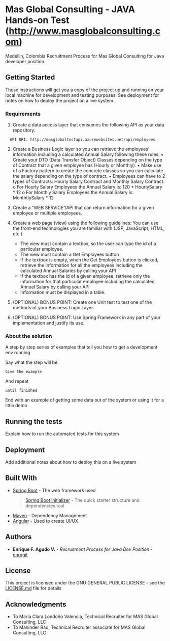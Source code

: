 # Mas Global Consulting - JAVA Hands-on Test (http://www.masglobalconsulting.com)

Medellin, Colombia Recruitment Process for Mas Global Consulting for Java developer position.

## Getting Started

These instructions will get you a copy of the project up and running on your local machine for development and testing purposes. See deployment for notes on how to deploy the project on a live system.

### Requirements

1. Create a data access layer that consumes the following API as your data repository.

```
  API URI: http://masglobaltestapi.azurewebsites.net/api/employees
```

2. Create a Business Logic layer so you can retrieve the employees’ information including a calculated Annual Salary following these rules:
  ▪ Create your DTO (Data Transfer Object) Classes depending on the type of Contract that a given employee has (Hourly or Monthly).
  ▪ Make use of a Factory pattern to create the concrete classes so you can calculate the salary depending on the type of contract.
  ▪ Employees can have to 2 types of Contracts: Hourly Salary Contract and Monthly Salary Contract.
    o For Hourly Salary Employees the Annual Salary is: 120 * HourlySalary * 12
    o For Monthly Salary Employees the Annual Salary is: MonthtlySalary * 12

3. Create a “WEB SERVICE”/API that can return information for a given employee or multiple employees.

4. Create a web page (view) using the following guidelines:
  You can use the front-end technologies you are familiar with (JSP, JavaScript, HTML, etc.)
    - The view must contain a textbox, so the user can type the id of a particular employee.
    - The view must contain a Get Employees button
    - If the textbox is empty, when the Get Employees button is clicked, retrieve the information for all the employees including the calculated Annual Salaries by calling your API
    - If the textbox has the id of a given employee, retrieve only the information for that particular employee including the calculated Annual Salary by calling your API
    - Information must be displayed in a table.

5. (OPTIONAL) BONUS POINT: Create one Unit test to test one of the methods of your Business Logic Layer.

6. (OPTIONAL) BONUS POINT: Use Spring Framework in any part of your implementation and justify its use.

### About the solution

A step by step series of examples that tell you how to get a development env running

Say what the step will be

```
Give the example
```

And repeat

```
until finished
```

End with an example of getting some data out of the system or using it for a little demo

## Running the tests

Explain how to run the automated tests for this system

## Deployment

Add additional notes about how to deploy this on a live system

## Built With

* [Spring Boot](https://spring.io/projects/spring-boot) - The web framework used
  > [Spring Boot initializer](https://start.spring.io/) - The quick starter structure and dependencies tool
* [Maven](https://maven.apache.org/) - Dependency Management
* [Angular](https://angular.io/) - Used to create UI/UX

## Authors

* **Enrique F. Agudo V.** - *Recruitment Process for Java Dev Position* - [enrogit](https://github.com/enrogit)

## License

This project is licensed under the GNU GENERAL PUBLIC LICENSE - see the [LICENSE.md](LICENSE.md) file for details

## Acknowledgments

* To María Clara Londoño Valencia, Technical Recruiter for MAS Global Consulting, LLC
* To Mahinder Rao, Technical Recruiter associate for MAS Global Consulting, LLC
